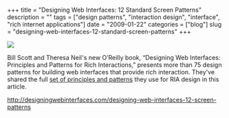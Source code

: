 +++
title = "Designing Web Interfaces: 12 Standard Screen Patterns"
description = ""
tags = ["design patterns", "interaction design", "interface", "rich internet applications"]
date = "2009-01-22"
categories = ["blog"]
slug = "designing-web-interfaces-12-standard-screen-patterns"
+++



  <div class="notebook-screenshot"><a href="http://designingwebinterfaces.com/designing-web-interfaces-12-screen-patterns"><img src="//media.konigi.com/notebook/12-standard-screen-patterns.jpg" class="notebook-image" /></a></div><p>Bill Scott and Theresa Neil's new O’Reilly book, “Designing Web Interfaces: Principles and Patterns for Rich Interactions,” presents more than 75 design patterns for building web interfaces that provide rich interaction. They've shared the full <a href="http://designingwebinterfaces.com/designing-web-interfaces-12-screen-patterns">set of principles and patterns</a> they use for RIA design in this article.</p>
    
  <a href="http://designingwebinterfaces.com/designing-web-interfaces-12-screen-patterns">http://designingwebinterfaces.com/designing-web-interfaces-12-screen-patterns</a>
